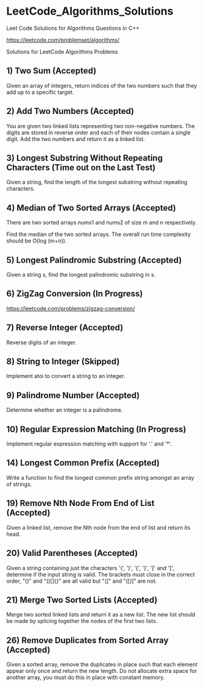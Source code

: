 # LeetCode_Algorithms_Solutions
Leet Code Solutions for Algorithms Questions in C++

https://leetcode.com/problemset/algorithms/

Solutions for LeetCode Algorithms Problems

## 1) Two Sum (Accepted)

Given an array of integers, return indices of the two numbers such that they add up to a specific target.

## 2) Add Two Numbers (Accepted)

You are given two linked lists representing two non-negative numbers. The digits are stored in reverse order and each of their nodes contain a single digit. Add the two numbers and return it as a linked list.

## 3) Longest Substring Without Repeating Characters (Time out on the Last Test)

Given a string, find the length of the longest substring without repeating characters.

## 4) Median of Two Sorted Arrays (Accepted)

There are two sorted arrays nums1 and nums2 of size m and n respectively.

Find the median of the two sorted arrays. The overall run time complexity should be O(log (m+n)).

## 5) Longest Palindromic Substring (Accepted)

Given a string s, find the longest palindromic substring in s.

## 6) ZigZag Conversion (In Progress)

https://leetcode.com/problems/zigzag-conversion/

## 7) Reverse Integer (Accepted)

Reverse digits of an integer.

## 8) String to Integer (Skipped)

Implement atoi to convert a string to an integer.

## 9) Palindrome Number (Accepted)

Determine whether an integer is a palindrome.

## 10) Regular Expression Matching (In Progress)

Implement regular expression matching with support for '.' and '*'.

## 14) Longest Common Prefix (Accepted)

Write a function to find the longest common prefix string amongst an array of strings.

## 19) Remove Nth Node From End of List (Accepted)

Given a linked list, remove the Nth node from the end of list and return its head.

## 20) Valid Parentheses (Accepted)

Given a string containing just the characters '(', ')', '{', '}', '[' and ']', determine if the input string is valid.
The brackets must close in the correct order, "()" and "()[]{}" are all valid but "(]" and "([)]" are not.

## 21) Merge Two Sorted Lists (Accepted)

Merge two sorted linked lists and return it as a new list. The new list should be made by splicing together the nodes of the first two lists.

## 26) Remove Duplicates from Sorted Array (Accepted)

Given a sorted array, remove the duplicates in place such that each element appear only once and return the new length.
Do not allocate extra space for another array, you must do this in place with constant memory.
